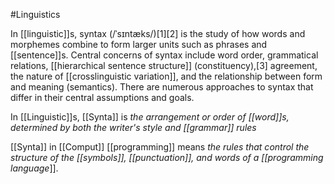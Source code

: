 #Linguistics

In [[linguistic]]s, syntax (/ˈsɪntæks/)[1][2] is the study of how words and morphemes combine to form larger units such as phrases and [[sentence]]s. Central concerns of syntax include word order, grammatical relations, [[hierarchical sentence structure]] (constituency),[3] agreement, the nature of [[crosslinguistic variation]], and the relationship between form and meaning (semantics). There are numerous approaches to syntax that differ in their central assumptions and goals.

 In [[Linguistic]]s, [[Synta]] is _the arrangement or order of [[word]]s, determined by both the writer's style and [[grammar]] rules_

[[Synta]] in [[Comput]] [[programming]] means _the rules that control the structure of the [[symbols]], [[punctuation]], and words of a [[programming language_]].